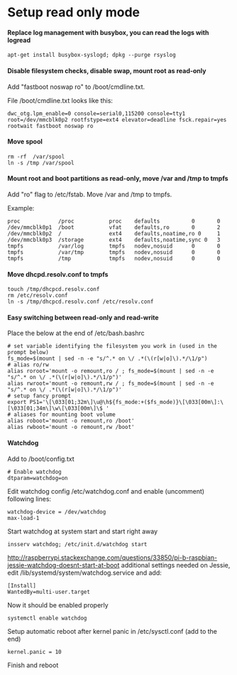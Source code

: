 # Setup read only mode

#### Replace log management with busybox, you can read the logs with logread

```
apt-get install busybox-syslogd; dpkg --purge rsyslog
```

#### Disable filesystem checks, disable swap, mount root as read-only

Add "fastboot noswap ro" to /boot/cmdline.txt.

File /boot/cmdline.txt looks like this:

```
dwc_otg.lpm_enable=0 console=serial0,115200 console=tty1 root=/dev/mmcblk0p2 rootfstype=ext4 elevator=deadline fsck.repair=yes rootwait fastboot noswap ro
```

#### Move spool

```
rm -rf  /var/spool
ln -s /tmp /var/spool
```

#### Mount root and boot partitions as read-only, move /var and /tmp to tmpfs

Add "ro" flag to /etc/fstab. Move /var and /tmp to tmpfs.

Example:

```
proc            /proc           proc    defaults          0       0
/dev/mmcblk0p1  /boot           vfat    defaults,ro       0       2
/dev/mmcblk0p2  /               ext4    defaults,noatime,ro 0     1
/dev/mmcblk0p3  /storage        ext4    defaults,noatime,sync 0   3
tmpfs           /var/log        tmpfs   nodev,nosuid      0       0
tmpfs           /var/tmp        tmpfs   nodev,nosuid      0       0
tmpfs           /tmp            tmpfs   nodev,nosuid      0       0
```

#### Move dhcpd.resolv.conf to tmpfs

```
touch /tmp/dhcpcd.resolv.conf
rm /etc/resolv.conf
ln -s /tmp/dhcpcd.resolv.conf /etc/resolv.conf
```

#### Easy switching between read-only and read-write

Place the below at the end of /etc/bash.bashrc

```
# set variable identifying the filesystem you work in (used in the prompt below)
fs_mode=$(mount | sed -n -e "s/^.* on \/ .*(\(r[w|o]\).*/\1/p")
# alias ro/rw
alias roroot='mount -o remount,ro / ; fs_mode=$(mount | sed -n -e "s/^.* on \/ .*(\(r[w|o]\).*/\1/p")'
alias rwroot='mount -o remount,rw / ; fs_mode=$(mount | sed -n -e "s/^.* on \/ .*(\(r[w|o]\).*/\1/p")'
# setup fancy prompt
export PS1='\[\033[01;32m\]\u@\h${fs_mode:+($fs_mode)}\[\033[00m\]:\[\033[01;34m\]\w\[\033[00m\]\$ '
# aliases for mounting boot volume
alias roboot='mount -o remount,ro /boot'
alias rwboot='mount -o remount,rw /boot'
```

#### Watchdog

Add to /boot/config.txt

```
# Enable watchdog
dtparam=watchdog=on
```

Edit watchdog config /etc/watchdog.conf and enable (uncomment) following lines:

```
watchdog-device = /dev/watchdog
max-load-1
```




Start watchdog at system start and start right away

```
insserv watchdog; /etc/init.d/watchdog start
```


http://raspberrypi.stackexchange.com/questions/33850/pi-b-raspbian-jessie-watchdog-doesnt-start-at-boot additional settings needed on Jessie, edit /lib/systemd/system/watchdog.service and add:

```
[Install]
WantedBy=multi-user.target
```




Now it should be enabled properly

```
systemctl enable watchdog
```



Setup automatic reboot after kernel panic in /etc/sysctl.conf (add to the end)

```
kernel.panic = 10
```



Finish and reboot
